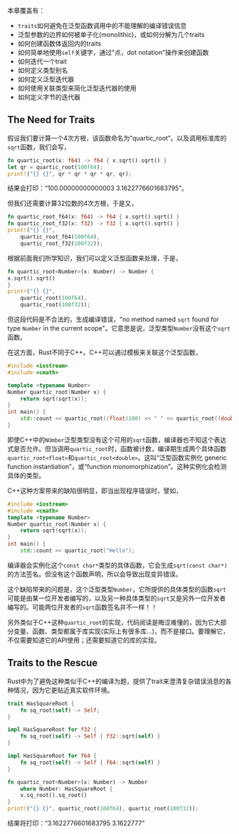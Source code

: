 本章覆盖有：

- `traits`如何避免在泛型函数调用中的不能理解的编译错误信息
- 泛型参数的边界如何被单子化(monolithic)，或如何分解为几个traits
- 如何创建函数体返回内的traits
- 如何简单地使用`self`关键字，通过"点，dot notation"操作来创建函数
- 如何迭代一个trait
- 如何定义类型别名
- 如何定义泛型迭代器
- 如何使用关联类型来简化泛型迭代器的使用
- 如何定义字节的迭代器

## The Need for Traits

假设我们要计算一个4次方根，该函数命名为“quartic_root”。以及调用标准库的`sqrt`函数，我们会写，

```rust
fn quartic_root(x: f64) -> f64 { x.sqrt().sqrt() }
let qr = quartic_root(100f64);
print!("{} {}", qr * qr * qr * qr, qr);
```

结果会打印：“100.00000000000003 3.1622776601683795”。

但我们还需要计算32位数的4次方根，于是又，

```rust
fn quartic_root_f64(x: f64) -> f64 { x.sqrt().sqrt() }
fn quartic_root_f32(x: f32) -> f32 { x.sqrt().sqrt() }
print!("{} {}",
    quartic_root_f64(100f64),
    quartic_root_f32(100f32));
```

根据前面我们所学知识，我们可以定义泛型函数来处理，于是，

```rust
fn quartic_root<Number>(x: Number) -> Number {
x.sqrt().sqrt()
}
print!("{} {}",
    quartic_root(100f64),
    quartic_root(100f32));
```

但这段代码是不合法的，生成编译错误，"no method named `sqrt` found for type `Number` in the current scope"。它意思是说，泛型类型`Number`没有这个`sqrt`函数。

在这方面，Rust不同于C++。C++可以通过模板来关联这个泛型函数，

```cpp
#include <iostream>
#include <cmath>

template <typename Number>
Number quartic_root(Number x) {
	return sqrt(sqrt(x));
}
int main() {
	std::count << quartic_root((float)100) << " " << quartic_root((double)100);
}
```

即使C++中的`NUmber`泛型类型没有这个可用的`sqrt`函数，编译器也不知这个表达式是否允许。但当调用`quartic_root`时，函数被计数，编译期生成两个具体函数`quartic_root<float>`和`quartic_root<double>`。这叫“泛型函数实例化 generic function instantiation”，或“function monomorphization”。这种实例化会检测具体的类型。

C++这种方案带来的缺陷很明显，即当出现程序错误时，譬如，

```cpp
#include <iostream>
#include <cmath>
template <typename Number>
Number quartic_root(Number x) {
	return sqrt(sqrt(x));
}
int main() {
	std::count << quartic_root("Hello");
```

编译器会实例化这个`const char*`类型的具体函数，它会生成`sqrt(const char*)`的方法签名。但没有这个函数声明，所以会导致出现变异错误。

这个缺陷带来的问题是，这个泛型类型`Number`，它所提供的具体类型的函数`sqrt`可能是由某一位开发者编写的，以及另一种具体类型的`sqrt`又是另外一位开发者编写的。可能两位开发者的`sqrt`函数签名并不一样！！

另外类似于C++这种`quartic_root`的实现，代码阅读是晦涩难懂的，因为它大部分变量、函数、类型都属于库实现(实际上有很多库...)，而不是接口。要理解它，不仅需要知道它的API使用；还需要知道它的库的实现。

## Traits to the Rescue

Rust中为了避免这种类似于C++的编译为题，提供了trait来澄清复杂错误消息的各种情况，因为它更贴近真实软件环境。

```rust
trait HasSquareRoot {
    fn sq_root(self) -> Self;
}

impl HasSquareRoot for f32 {
    fn sq_root(self) -> Self { f32::sqrt(self) }
}

impl HasSquareRoot for f64 {
    fn sq_root(self) -> Self { f64::sqrt(self) }
}

fn quartic_root<Number>(x: Number) -> Number
    where Number: HasSquareRoot {
    x.sq_root().sq_root()
}
print!("{} {}", quartic_root(100f64), quartic_root(100f32));
```

结果将打印：“3.1622776601683795 3.1622777”





































